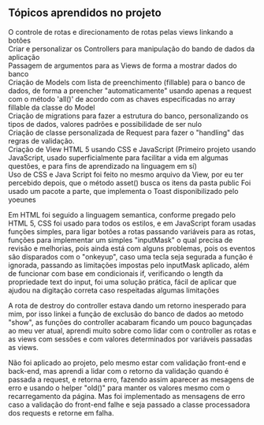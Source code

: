 ## Tópicos aprendidos no projeto

O controle de rotas e direcionamento de rotas pelas views linkando a botões <br>
Criar e personalizar os Controllers para manipulação do bando de dados da aplicação <br>
Passagem de argumentos para as Views de forma a mostrar dados do banco <br>
Criação de Models com lista de preenchimento (fillable) para o banco de dados, de forma a preencher "automaticamente" usando apenas a request com o método 'all()' de acordo com as chaves especificadas no array fillable da classe do Model <br>
Criação de migrations para fazer a estrutura do banco, personalizando os tipos de dados, valores padrões e possibilidade de ser nulo<br>
Criação de classe personalizada de Request para fazer o "handling" das regras de validação.<br>
Criação de View HTML 5 usando CSS e JavaScript (Primeiro projeto usando JavaScript, usado superficialmente para facilitar a vida em algumas questões, e para fins de aprendizado na linguagem em sí)<br>
Uso de CSS e Java Script foi feito no mesmo arquivo da View, por eu ter percebido depois, que o método asset() busca os itens da pasta public
Foi usado um pacote a parte, que implementa o Toast disponibilizado pelo yoeunes

Em HTML foi seguido a linguagem semantica, conforme pregado pelo HTML 5, CSS foi usado para todos os estilos, e em JavaScript foram usadas 
funções simples, para ligar botões a rotas passando variáveis para as rotas, funções para implementar um simples "inputMask" o qual precisa 
de revisão e melhorias, pois ainda está com alguns problemas, pois os eventos são disparados com o "onkeyup", caso uma tecla seja segurada a 
função é ignorada, passando as limitações impostas pelo inputMask aplicado, além de funcionar com base em condicionais if, verificando o 
length da propriedade text do input, foi uma solução prática, fácil de aplicar que ajudou na digitação correta caso respeitadas algumas limitações

A rota de destroy do controller estava dando um retorno inesperado para mim, por isso linkei a função de exclusão do banco de dados 
ao metodo "show", as funções do controller acabaram ficando um pouco bagunçadas ao meu ver atual, aprendi muito sobre como lidar com o 
controller as rotas e as views com sessões e com valores determinados por variáveis passadas as views.

Não foi aplicado ao projeto, pelo mesmo estar com validação front-end e back-end, mas aprendi a lidar com o retorno da validação quando é 
passada a request, e retorna erro, fazendo assim aparecer as mesagens de erro e usando o helper "old()" para manter os valores mesmo com o 
recarregamento da página. Mas foi implementado as mensagens de erro caso a validação do front-end falhe e seja passado a classe processadora
dos requests e retorne em falha.